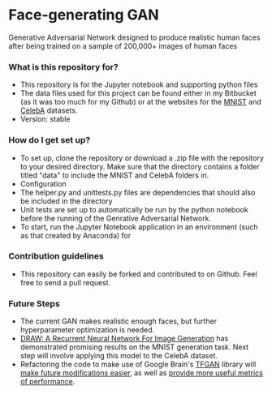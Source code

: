 # Face-generating GAN #
Generative Adversarial Network designed to produce realistic human faces after being trained on a sample of 200,000+ images of human faces

### What is this repository for? ###

* This repository is for the Jupyter notebook and supporting python files
* The data files used for this project can be found either in my Bitbucket (as it was too much for my Github) or at the websites for the [MNIST](http://yann.lecun.com/exdb/mnist/) and [CelebA](http://mmlab.ie.cuhk.edu.hk/projects/CelebA.html) datasets.
* Version: stable

### How do I get set up? ###

* To set up, clone the repository or download a .zip file with the repository to your desired directory. Make sure that the directory contains a folder titled "data" to include the MNIST and CelebA folders in.
* Configuration
* The helper.py and unittests.py files are dependencies that should also be included in the directory
* Unit tests are set up to automatically be run by the python notebook before the running of the Genrative Adversarial Network.
* To start, run the Jupyter Notebook application in an environment (such as that created by Anaconda) for 

### Contribution guidelines ###

* This repository can easily be forked and contributed to on Github. Feel free to send a pull request.

### Future Steps ###

* The current GAN makes realistic enough faces, but further hyperparameter optimization is needed. 
* [DRAW: A Recurrent Neural Network For Image Generation](https://arxiv.org/pdf/1502.04623.pdf) has demonstrated promising results on the  MNIST generation task. Next step will involve applying this model to the CelebA dataset.
* Refactoring the code to make use of Google Brain's [TFGAN](https://github.com/tensorflow/tensorflow/tree/master/tensorflow/contrib/gan) library will [make future modifications easier](https://research.googleblog.com/2017/12/tfgan-lightweight-library-for.html), as well as [provide more useful metrics of performance](https://datahub.packtpub.com/deep-learning/google-opensources-tensorflow-gan-tfgan-library-for-generative-adversarial-networks-neural-network-model/).
